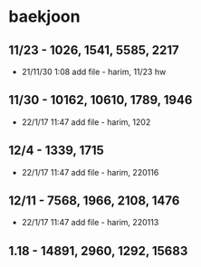 # baekjoon

## 11/23 - 1026, 1541, 5585, 2217 
* 21/11/30 1:08 add file - harim, 11/23 hw

## 11/30 - 10162, 10610, 1789, 1946 
* 22/1/17 11:47 add file - harim, 1202

## 12/4 - 1339, 1715 
* 22/1/17 11:47 add file - harim, 220116

## 12/11 - 7568, 1966, 2108, 1476 
* 22/1/17 11:47 add file - harim, 220113

## 1.18 - 14891, 2960, 1292, 15683
